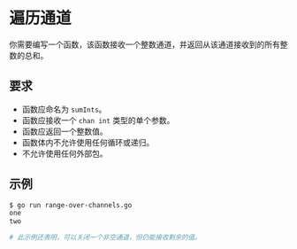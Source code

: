 # 遍历通道

你需要编写一个函数，该函数接收一个整数通道，并返回从该通道接收到的所有整数的总和。

## 要求

- 函数应命名为 `sumInts`。
- 函数应接收一个 `chan int` 类型的单个参数。
- 函数应返回一个整数值。
- 函数体内不允许使用任何循环或递归。
- 不允许使用任何外部包。

## 示例

```sh
$ go run range-over-channels.go
one
two

# 此示例还表明，可以关闭一个非空通道，但仍能接收剩余的值。
```
